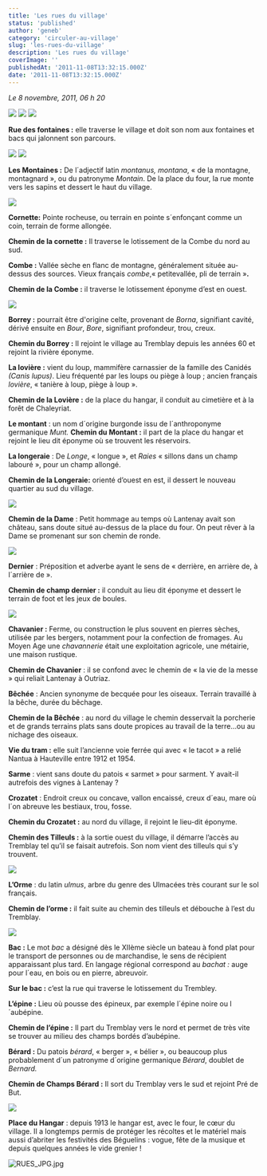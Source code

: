 ```yaml
---
title: 'Les rues du village'
status: 'published'
author: 'geneb'
category: 'circuler-au-village'
slug: 'les-rues-du-village'
description: 'Les rues du village'
coverImage: ''
publishedAt: '2011-11-08T13:32:15.000Z'
date: '2011-11-08T13:32:15.000Z'
---
```


*Le 8 novembre, 2011, 06 h 20*

![](/img/beguelins/Windows-Live-Writer/bf69488ed664_F863/clip_image002_2.jpg)
![](/img/beguelins/Windows-Live-Writer/bf69488ed664_F863/clip_image004_2.jpg)
![](/img/beguelins/Windows-Live-Writer/bf69488ed664_F863/clip_image006_2.jpg)

**Rue des fontaines :** elle traverse le village et doit son nom aux fontaines et bacs qui jalonnent son parcours.

![](/img/beguelins/Windows-Live-Writer/bf69488ed664_F863/clip_image009_2.jpg)
![](/img/beguelins/Windows-Live-Writer/bf69488ed664_F863/clip_image011_2.jpg)

**Les Montaines :** De l´adjectif latin *montanus, montana*, « de la montagne, montagnard », ou du patronyme *Montain*. De la place du four, la rue monte vers les sapins et dessert le haut du village.

![](/img/beguelins/Windows-Live-Writer/bf69488ed664_F863/clip_image015_2.jpg)

**Cornette:** Pointe rocheuse, ou terrain en pointe s´enfonçant comme un coin, terrain de forme allongée.

**Chemin de la cornette :** Il traverse le lotissement de la Combe du nord au sud.

**Combe :** Vallée sèche en flanc de montagne, généralement située au-dessus des sources. Vieux français *combe*,« petitevallée, pli de terrain »**.**

**Chemin de la Combe :** il traverse le lotissement éponyme d’est en ouest.

![](/img/beguelins/Windows-Live-Writer/bf69488ed664_F863/100_2581.jpg)

**Borrey :** pourrait être d'origine celte, provenant de *Borna*, signifiant cavité, dérivé ensuite en *Bour*, *Bore*, signifiant profondeur, trou, creux.

**Chemin du Borrey :** Il rejoint le village au Tremblay depuis les années 60 et rejoint la rivière éponyme.

**La lovière :** vient du loup, mammifère carnassier de la famille des Canidés *(Canis lupus)*. Lieu fréquenté par les loups ou piège à loup ; ancien français *lovière*, « tanière à loup, piège à loup ».

**Chemin de la Lovière :** de la place du hangar, il conduit au cimetière et à la forêt de Chaleyriat.

**Le montant** : un nom d´origine burgonde issu de l´anthroponyme germanique *Munt.* **Chemin du Montant :** il part de la place du hangar et rejoint le lieu dit éponyme où se trouvent les réservoirs.

**La longeraie** : De *Longe*, « longue », et *Raies* « sillons dans un champ labouré », pour un champ allongé.

**Chemin de la Longeraie:** orienté d’ouest en est, il dessert le nouveau quartier au sud du village.

![](/img/beguelins/Windows-Live-Writer/bf69488ed664_F863/clip_image024_2.jpg)

**Chemin de la Dame** : Petit hommage au temps où Lantenay avait son château, sans doute situé au-dessus de la place du four. On peut rêver à la Dame se promenant sur son chemin de ronde.

![](/img/beguelins/Windows-Live-Writer/bf69488ed664_F863/clip_image028_2.jpg)

**Dernier** : Préposition et adverbe ayant le sens de « derrière, en arrière de, à l´arrière de ».

**Chemin de champ dernier :** il conduit au lieu dit éponyme et dessert le terrain de foot et les jeux de boules.

![](/img/beguelins/Windows-Live-Writer/bf69488ed664_F863/clip_image032_2.jpg)

**Chavanier :** Ferme, ou construction le plus souvent en pierres sèches, utilisée par les bergers, notamment pour la confection de fromages. Au Moyen Age une *chavannerie* était une exploitation agricole, une métairie, une maison rustique.

**Chemin de Chavanier** : il se confond avec le chemin de « la vie de la messe » qui reliait Lantenay à Outriaz.

**Bêchée** : Ancien synonyme de becquée pour les oiseaux. Terrain travaillé à la bêche, durée du bêchage.

**Chemin de la Bêchée** : au nord du village le chemin desservait la porcherie et de grands terrains plats sans doute propices au travail de la terre…ou au nichage des oiseaux.

**Vie du tram :** elle suit l’ancienne voie ferrée qui avec « le tacot » a relié Nantua à Hauteville entre 1912 et 1954.

**Sarme** : vient sans doute du patois « sarmet » pour sarment. Y avait-il autrefois des vignes à Lantenay ?

**Crozatet** : Endroit creux ou concave, vallon encaissé, creux d´eau, mare où l´on abreuve les bestiaux, trou, fosse.

**Chemin du Crozatet :** au nord du village, il rejoint le lieu-dit éponyme.

**Chemin des Tilleuls :** à la sortie ouest du village, il démarre l’accès au Tremblay tel qu’il se faisait autrefois. Son nom vient des tilleuls qui s’y trouvent.

![](/img/beguelins/Windows-Live-Writer/bf69488ed664_F863/clip_image040_2.jpg)

**L’Orme** : du latin *ulmus*,  arbre du genre des Ulmacées très courant sur le sol français.

**Chemin de l’orme :** il fait suite au chemin des tilleuls et débouche à l’est du Tremblay.

![](/img/beguelins/Windows-Live-Writer/bf69488ed664_F863/clip_image043_2.jpg)

**Bac :** Le mot *bac* a désigné dès le XIIème siècle un bateau à fond plat pour le transport de personnes ou de marchandise, le sens de récipient apparaissant plus tard. En langage régional correspond au *bachat :* auge pour l´eau, en bois ou en pierre, abreuvoir.

**Sur le bac :** c’est la rue qui traverse le lotissement du Trembley.

**L’épine :** Lieu où pousse des épineux, par exemple l´épine noire ou l´aubépine.

**Chemin de l’épine :** Il part du Tremblay vers le nord et permet de très vite se trouver au milieu des champs bordés d’aubépine.

**Bérard :** Du patois *bérard*, « berger », « bélier », ou beaucoup plus probablement d´un patronyme d´origine germanique *Bérard*, doublet de *Bernard.*

**Chemin de Champs Bérard :** Il sort du Tremblay vers le sud et rejoint Pré de But.

![](/img/beguelins/Windows-Live-Writer/bf69488ed664_F863/clip_image049_2.jpg)

**Place du Hangar** : depuis 1913 le hangar est, avec le four, le cœur du village. Il a longtemps permis de protéger les récoltes et le matériel mais aussi d’abriter les festivités des Béguelins : vogue, fête de la musique et depuis quelques années le vide grenier !

![RUES_JPG.jpg](/img/beguelins/.RUES_JPG_m.jpg)
